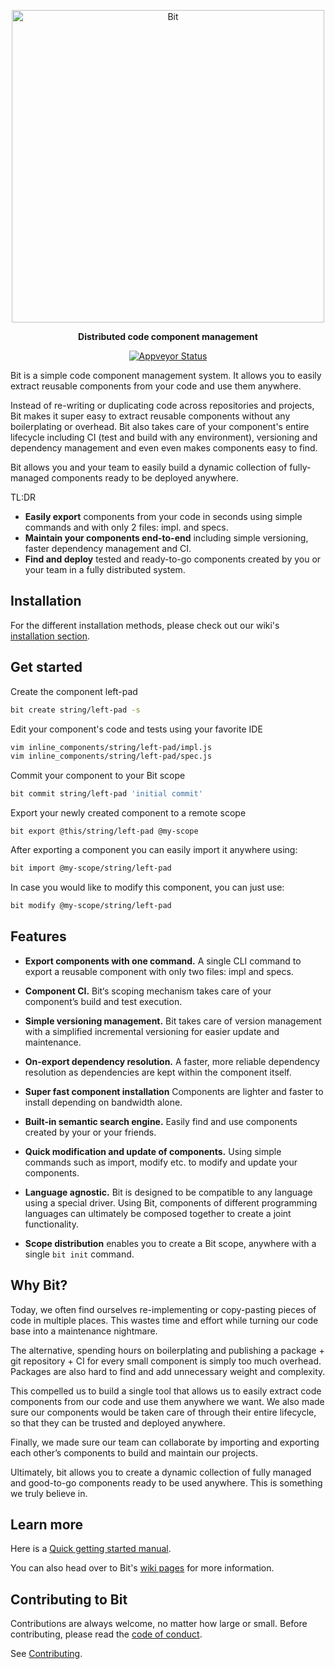 <p align="center">
    <a href="https://bitsrc.io/">
        <img alt="Bit" src="https://s29.postimg.org/q9flqqoif/cover_github_1.png" width="500">
    </a>
</p>

<p align="center">
<b>Distributed code component management</b>
</p>
<p align="center">
  <a href="https://ci.appveyor.com/project/TeamBit/bit"><img alt="Appveyor Status" src="https://ci.appveyor.com/api/projects/status/pr2caxu6awb387lr?svg=true"></a>
</p>

Bit is a simple code component management system.
It allows you to easily extract reusable components from your code and use them anywhere.

Instead of re-writing or duplicating code across repositories and projects, Bit makes it super easy to extract reusable components without any boilerplating or overhead. Bit also takes care of your component's entire lifecycle including CI (test and build with any environment), versioning and dependency management and even even makes components easy to find.

Bit allows you and your team to easily build a dynamic collection of fully-managed components ready to be deployed anywhere.

TL:DR

- **Easily export** components from your code in seconds using simple commands and with only 2 files: impl. and specs.
- **Maintain your components end-to-end** including simple versioning, faster dependency management and CI.
- **Find and deploy** tested and ready-to-go components created by you or your team in a fully distributed system.

## Installation
For the different installation methods, please check out our wiki's [installation section](https://github.com/teambit/bit/wiki/install).

## Get started
Create the component left-pad
```bash
bit create string/left-pad -s
```

Edit your component's code and tests using your favorite IDE
```bash
vim inline_components/string/left-pad/impl.js
vim inline_components/string/left-pad/spec.js
```

Commit your component to your Bit scope
```bash
bit commit string/left-pad 'initial commit'
```

Export your newly created component to a remote scope
```
bit export @this/string/left-pad @my-scope
```

After exporting a component you can easily import it anywhere using:
```bash
bit import @my-scope/string/left-pad
```

In case you would like to modify this component, you can just use:
```bash
bit modify @my-scope/string/left-pad
```

## Features

* **Export components with one command.** A single CLI command to export a reusable component with only two files: impl and specs.

* **Component CI.** Bit‘s scoping mechanism takes care of your component’s build and test execution.

* **Simple versioning management.** Bit takes care of version management with a simplified incremental versioning for easier update and maintenance.

* **On-export dependency resolution.** A faster, more reliable dependency resolution as dependencies are kept within the component itself.

* **Super fast component installation** Components are lighter and faster to install depending on bandwidth alone. 

* **Built-in semantic search engine.** Easily find and use components created by your or your friends.

* **Quick modification and update of components.** Using simple commands such as import, modify etc. to modify and update your components.

* **Language agnostic.** Bit is designed to be compatible to any language using a special driver. Using Bit, components of different programming languages can ultimately be composed together to create a joint functionality.

* **Scope distribution** enables you to create a Bit scope, anywhere with a single `bit init` command.

## Why Bit?

Today, we often find ourselves re-implementing or copy-pasting pieces of code in multiple places. This wastes time and effort while turning our code base into a maintenance nightmare.

The alternative, spending hours on boilerplating and publishing a package + git repository + CI for every small component is simply too much overhead. Packages are also hard to find and add unnecessary weight and complexity. 

This compelled us to build a single tool that allows us to easily extract code components from our code and use them anywhere we want. We also made sure our components would be taken care of through their entire lifecycle, so that they can be trusted and deployed anywhere.

Finally, we made sure our team can collaborate by importing and exporting each other’s components to build and maintain our projects. 

Ultimately, bit allows you to create a dynamic collection of fully managed and good-to-go components ready to be used anywhere. This is something we truly believe in.

## Learn more

Here is a [Quick getting started manual](https://github.com/teambit/bit/wiki/Getting-Started).

You can also head over to Bit's [wiki pages](https://github.com/teambit/bit/wiki) for more information.

## Contributing to Bit

Contributions are always welcome, no matter how large or small. Before contributing, please read the [code of conduct](CODE_OF_CONDUCT.md).

See [Contributing](CONTRIBUTING.md).

